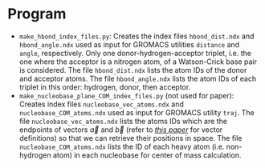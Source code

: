 # Program

* `make_hbond_index_files.py`: Creates the index files `hbond_dist.ndx` and `hbond_angle.ndx` used as input for GROMACS utilities `distance` and `angle`, respectively. Only one donor-hydrogen-acceptor triplet, i.e. the one where the acceptor is a nitrogen atom, of a Watson-Crick base pair is considered. The file `hbond_dist.ndx` lists the atom IDs of the donor and acceptor atoms. The file `hbond_angle.ndx` lists the atom IDs of each triplet in this order: hydrogen, donor, then acceptor.
* `make_nucleobase_plane_COM_index_files.py` (not used for paper):  Creates index files `nucleobase_vec_atoms.ndx` and `nucleobase_COM_atoms.ndx` used as input for GROMACS utility `traj`. The file `nucleobase_vec_atoms.ndx` lists the atoms IDs which are the endpoints of vectors $\vec{a}$ and $\vec{b}$ (refer to <cite>[this paper][1]</cite> for vector definitions) so that we can retrieve their positions in space. The file `nucleobase_COM_atoms.ndx` lists the ID of each heavy atom (i.e. non-hydrogen atom) in each nucleobase for center of mass calculation.

[1]: https://doi.org/10.1021/ct501025q

